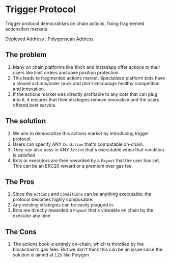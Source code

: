 # Trigger Protocol
Trigger protocol democratises on chain actions, fixing fragmented actions/bot merkets.

Deployed Address : [Polygonscan Address](https://polygonscan.com/address/0xfefecf10ad932e2da8b66cb54e0e91bb923f4ca0#code)

## The problem
1. Many on chain platforms like 1Inch and Instadapp offer actions to their users like limit orders and aave position protection. 
2. This leads to fragmented actions market. Specialized platform bots have a closed actions/order book and don't encourage healthy competition and innovation.
3. If the actions market was directly profitable to any bots that can plug into it, it ensures that their strategies remove innovative and the users offered best service.

## The solution
1. We aim to democratize this actions market by introducing trigger protocol. 
2. Users can specify ANY `Condition` that's computable on-chain.
3. They can also pass in ANY `Action` that's executable when that condition is satisfied
4. Bots or executors are then rewarded by a `Payout` that the user has set. This can be an ERC20 reward or a premium over gas fee.

## The Pros
1. Since the `Actions` and `Conditions` can be anything executable, the protocol becomes highly composable.
2. Any existing strategies can be easily plugged in.
3. Bots are directly rewarded a `Payout` that's viewable on chain by the executor any time

## The Cons
1. The actions book is entirely on-chain, which is throttled by the blockchain's gas fees. But we don't think this can be an issue since the solution is aimed at L2s like Polygon
